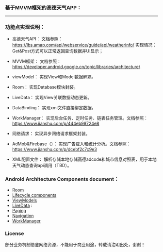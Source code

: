 ### 基于MVVM框架的高德天气APP：
-------

### 功能点实现说明：
- 高德天气API：
文档参照：https://lbs.amap.com/api/webservice/guide/api/weatherinfo/
实现情况：Get&Post方式可以正常返回查询数据并UI显示；

- MVVM框架：
文档参照：https://developer.android.google.cn/topic/libraries/architecture/
- viewModel： 
实现View和Model数据解耦。
- Room： 
实现Database模块封装。
- LiveData： 
实现View关联数据动态更新。
- DataBinding： 
实现xml文件直接绑定数据。
- WorkManager：
实现后台任务、定时任务、链表任务管理。文档参照：https://www.jianshu.com/p/444eb98724e8

- 网络请求：
实现异步网络请求框架封装。
- AdMob&Firebase（）：
实现广告载入和统计分析。文档参照：https://www.jianshu.com/p/dcebf2c7c9e3
- XML配置文件：
解析存储本地存储高德adcode和城市信息对照表，用于本地天气动态查询api调用（TBD）。


### Android Architecture Components document：

- [Room](https://developer.android.google.cn/topic/libraries/architecture/room)
- [Lifecycle components](https://developer.android.google.cn/topic/libraries/architecture/lifecycle)
- [ViewModels](https://developer.android.google.cn/topic/libraries/architecture/viewmodel)
- [LiveData](https://developer.android.google.cn/topic/libraries/architecture/livedata) :
- [Paging](https://developer.android.google.cn/topic/libraries/architecture/paging/)
- [Navigation](https://developer.android.google.cn/topic/libraries/architecture/navigation/)
- [WorkManager](https://developer.android.google.cn/topic/libraries/architecture/workmanager/) 


### License
部分业务机制借鉴网络资源，不能用于商业用途，转载请注明出处，谢谢！ 
